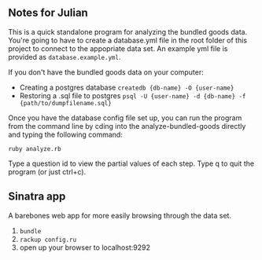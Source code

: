 Notes for Julian
----------------
This is a quick standalone program for analyzing the bundled goods data. You're going to have to create a database.yml file in the root folder of this project to connect to the appopriate data set. An example yml file is provided as ```database.example.yml```.

If you don't have the bundled goods data on your computer:

- Creating a postgres database
```createdb {db-name} -O {user-name}```
- Restoring a .sql file to postgres
```psql -U {user-name} -d {db-name} -f {path/to/dumpfilename.sql}```

Once you have the database config file set up, you can run the program from the command line by cding into the analyze-bundled-goods directly and typing the following command:

```ruby analyze.rb```

Type a question id to view the partial values of each step. Type q to quit the program (or just ctrl+c).

Sinatra app
-----------
A barebones web app for more easily browsing through the data set.

1. ```bundle```
2. ```rackup config.ru```
3. open up your browser to localhost:9292
